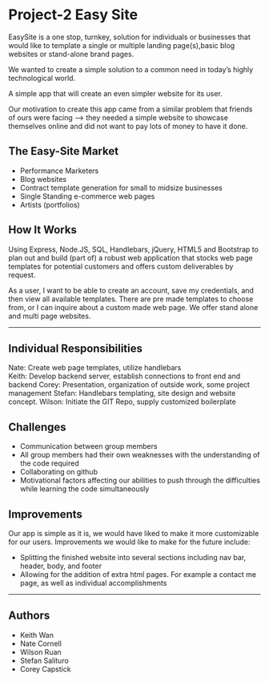 # Project-2 Easy Site

EasySite is a one stop, turnkey, solution for individuals or businesses that would like to template a single 
or multiple landing page(s),basic blog websites or stand-alone brand pages.

We wanted to  create a simple solution to a common need in today’s highly technological world.

A simple app that will create an even simpler website for its user.

Our motivation to create this app came from a similar problem that friends of ours were facing --> they needed a simple website to showcase themselves online and did not want to pay lots of money to have it done.

## The Easy-Site Market 

* Performance Marketers
* Blog websites
* Contract template generation for small to midsize businesses
* Single Standing e-commerce web pages
* Artists (portfolios)

## How It Works

Using Express, Node.JS, SQL, Handlebars, jQuery, HTML5 and Bootstrap to plan out and build (part of) a robust 
web application that stocks web page templates for potential customers and offers custom deliverables by request.

As a user, I want to be able to create an account, save my credentials, and then view all available templates.
There are pre made templates to choose from, or I can inquire about a custom made web page. We offer stand alone and 
multi page websites. 
***

## Individual Responsibilities 

Nate: Create web page templates, utilize handlebars  
Keith: Develop backend server, establish connections to front end and backend
Corey: Presentation, organization of outside work, some project management
Stefan: Handlebars templating, site design and website concept. 
Wilson: Initiate the GIT Repo, supply customized boilerplate

## Challenges

* Communication between group members
* All group members had their own weaknesses with the understanding of the code required
* Collaborating on github
* Motivational factors affecting our abilities to push through the difficulties while learning the code simultaneously

## Improvements

Our app is simple as it is, we would have liked to make it more customizable for our users.
Improvements we would like to make for the future include:

* Splitting the finished website into several sections including nav bar, header, body, and footer
* Allowing for the addition of extra html pages. For example a contact me page, as well as individual accomplishments
***

## Authors

* Keith Wan 
* Nate Cornell
* Wilson Ruan
* Stefan Salituro
* Corey Capstick